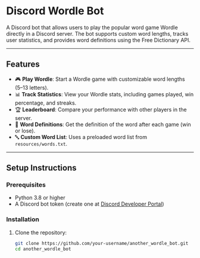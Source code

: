 # Discord Wordle Bot

A Discord bot that allows users to play the popular word game Wordle directly in a Discord server. The bot supports custom word lengths, tracks user statistics, and provides word definitions using the Free Dictionary API.

---

## Features

- 🎮 **Play Wordle**: Start a Wordle game with customizable word lengths (5–13 letters).
- 📊 **Track Statistics**: View your Wordle stats, including games played, win percentage, and streaks.
- 🏆 **Leaderboard**: Compare your performance with other players in the server.
- 📖 **Word Definitions**: Get the definition of the word after each game (win or lose).
- 🔤 **Custom Word List**: Uses a preloaded word list from `resources/words.txt`.

---

## Setup Instructions

### Prerequisites

- Python 3.8 or higher
- A Discord bot token (create one at [Discord Developer Portal](https://discord.com/developers/applications))

### Installation

1. Clone the repository:
   ```bash
   git clone https://github.com/your-username/another_wordle_bot.git
   cd another_wordle_bot